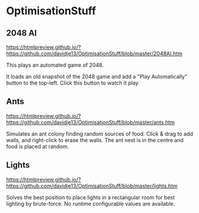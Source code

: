 # OptimisationStuff

## 2048 AI

https://htmlpreview.github.io/?https://github.com/davidje13/OptimisationStuff/blob/master/2048AI.htm

This plays an automated game of 2048.

It loads an old snapshot of the 2048 game and add a "Play Automatically" button to the top-left. Click this button to watch it play.

## Ants

https://htmlpreview.github.io/?https://github.com/davidje13/OptimisationStuff/blob/master/ants.htm

Simulates an ant colony finding random sources of food. Click & drag to add walls, and right-click to erase the walls. The ant nest is in the centre and food is placed at random.

## Lights

https://htmlpreview.github.io/?https://github.com/davidje13/OptimisationStuff/blob/master/lights.htm

Solves the best position to place lights in a rectangular room for best lighting by brute-force. No runtime configurable values are available.
